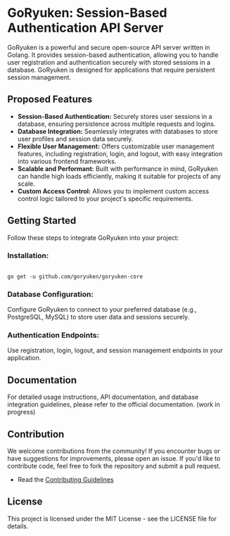 # GoRyuken: Session-Based Authentication API Server

GoRyuken is a powerful and secure open-source API server written in Golang. It provides session-based authentication, allowing you to handle user registration and authentication securely with stored sessions in a database. GoRyuken is designed for applications that require persistent session management.

## Proposed Features

- **Session-Based Authentication:** Securely stores user sessions in a database, ensuring persistence across multiple requests and logins.
- **Database Integration:** Seamlessly integrates with databases to store user profiles and session data securely.
- **Flexible User Management:** Offers customizable user management features, including registration, login, and logout, with easy integration into various frontend frameworks.
- **Scalable and Performant:** Built with performance in mind, GoRyuken can handle high loads efficiently, making it suitable for projects of any scale.
- **Custom Access Control:** Allows you to implement custom access control logic tailored to your project's specific requirements.

## Getting Started

Follow these steps to integrate GoRyuken into your project:

### Installation:
```shell

go get -u github.com/goryuken/goryuken-core
```
### Database Configuration:
Configure GoRyuken to connect to your preferred database (e.g., PostgreSQL, MySQL) to store user data and sessions securely.

### Authentication Endpoints:
Use registration, login, logout, and session management endpoints in your application.

## Documentation
For detailed usage instructions, API documentation, and database integration guidelines, please refer to the official documentation. (work in progress)

## Contribution
We welcome contributions from the community! If you encounter bugs or have suggestions for improvements, please open an issue.
If you'd like to contribute code, feel free to fork the repository and submit a pull request.
- Read the [Contributing Guidelines](https://github.com/goryuken/goryuken-core/blob/main/CONTRIBUTING.md)

## License
This project is licensed under the MIT License - see the LICENSE file for details.


